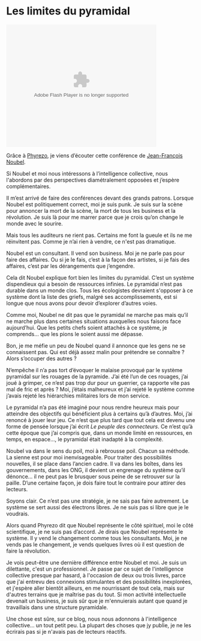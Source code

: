 # Les limites du pyramidal

<embed allowfullscreen="true" id="VideoPlayback" src="http://video.google.com/googleplayer.swf?docid=4239550001256540398&hl=fr&fs=true" style="width:400px;height:326px" type="application/x-shockwave-flash"></embed>

Grâce à [Phyrezo](http://blog.phyrezo.org/2008/06/confrence-sur-lintelligence-collective.html), je viens d’écouter cette conférence de [Jean-François Noubel](http://thetransitioner.org/).

Si Noubel et moi nous intéressons à l’intelligence collective, nous l'abordons par des perspectives diamétralement opposées et j’espère complémentaires.

Il m’est arrivé de faire des conférences devant des grands patrons. Lorsque Noubel est politiquement correct, moi je suis punk. Je suis sur la scène pour annoncer la mort de la scène, la mort de tous les business et la révolution. Je suis là pour me marrer parce que je crois qu’on change le monde avec le sourire.

Mais tous les auditeurs ne rient pas. Certains me font la gueule et ils ne me réinvitent pas. Comme je n’ai rien à vendre, ce n'est pas dramatique.

Noubel est un consultant. Il vend son business. Moi je ne parle pas pour faire des affaires. Ou si je le fais, c’est à la façon des artistes, si je fais des affaires, c’est par les dérangements que j’engendre.

Cela dit Noubel explique fort bien les limites du pyramidal. C’est un système dispendieux qui a besoin de ressources infinies. Le pyramidal n’est pas durable dans un monde clos. Tous les écologistes devraient s'opposer à ce système dont la liste des griefs, malgré ses accomplissements, est si longue que nous avons pour devoir d’explorer d’autres voies.

Comme moi, Noubel ne dit pas que le pyramidal ne marche pas mais qu’il ne marche plus dans certaines situations auxquelles nous faisons face aujourd’hui. Que les petits chefs soient attachés à ce système, je comprends… que les pions le soient aussi me dépasse.

Bon, je me méfie un peu de Noubel quand il annonce que les gens ne se connaissent pas. Qui est déjà assez malin pour prétendre se connaître ? Alors s’occuper des autres ?

N’empêche il n’a pas tort d’évoquer le malaise provoqué par le système pyramidal sur les rouages de la pyramide. J’ai été l’un de ces rouages, j’ai joué à grimper, ce n’est pas trop dur pour un guerrier, ça rapporte vite pas mal de fric et après ? Moi, j’étais malheureux et j’ai rejeté le système comme j’avais rejeté les hiérarchies militaires lors de mon service.

Le pyramidal n’a pas été imaginé pour nous rendre heureux mais pour atteindre des objectifs qui bénéficient plus à certains qu’à d’autres. Moi, j’ai renoncé à jouer leur jeu. Ce n’est que plus tard que tout cela est devenu une forme de pensée lorsque j’ai écrit *Le peuple des connecteurs*. Ce n’est qu’à cette époque que j’ai compris que, dans un monde limité en ressources, en temps, en espace…, le pyramidal était inadapté à la complexité.

Noubel va dans le sens du poil, moi à rebrousse poil. Chacun sa méthode. La sienne est pour moi inenvisageable. Pour traiter des possibilités nouvelles, il se place dans l’ancien cadre. Il va dans les boîtes, dans les gouvernements, dans les ONG, il devient un engrenage du système qu’il dénonce… il ne peut pas le brusquer sous peine de se retrouver sur la paille. D’une certaine façon, je dois faire tout le contraire pour attirer des lecteurs.

Soyons clair. Ce n’est pas une stratégie, je ne sais pas faire autrement. Le système se sert aussi des électrons libres. Je ne suis pas si libre que je le voudrais.

Alors quand Phyrezo dit que Noubel représente le côté spirituel, moi le côté scientifique, je ne suis pas d’accord. Je dirais que Noubel représente le système. Il y vend le changement comme tous les consultants. Moi, je ne vends pas le changement, je vends quelques livres où il est question de faire la révolution.

Je vois peut-être une dernière différence entre Noubel et moi. Je suis un dilettante, c'est un professionnel. Je passe par ce sujet de l'intelligence collective presque par hasard, à l'occasion de deux ou trois livres, parce que j'ai entrevu des connexions stimulantes et des possibilités inexplorées, et j'espère aller bientôt ailleurs, en me nourrissant de tout cela, mais sur d'autres terrains que je maîtrise pas du tout. Si mon activité intellectuelle devenait un business, je suis sûr que je m'ennuierais autant que quand je travaillais dans une structure pyramidale.

Une chose est sûre, sur ce blog, nous nous adonnons à l'intelligence collective... un tout petit peu. La plupart des choses que jy publie, je ne les écrirais pas si je n'avais pas de lecteurs réactifs.